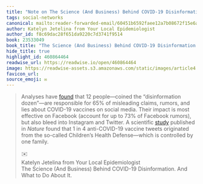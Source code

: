 ```yaml
---
title: "Note on The Science (And Business) Behind COVID-19 Disinformation. And What to Do About It. via Katelyn Jetelina from Your Local Epidemiologist"
tags: social-networks
canonical: mailto:reader-forwarded-email/60451b6592faee12a7b08672f15e6a8c
author: Katelyn Jetelina from Your Local Epidemiologist
author_id: f8c69dac28f651da9220c7d3741f9514
book: 23533049
book_title: "The Science (And Business) Behind COVID-19 Disinformation. And What to Do About It."
hide_title: true
highlight_id: 460864464
readwise_url: https://readwise.io/open/460864464
image: https://readwise-assets.s3.amazonaws.com/static/images/article4.6bc1851654a0.png
favicon_url: 
source_emoji: ✉️
---
```


> Analyses have [found](https://substack.com/redirect/73a50a64-a1bb-4c6c-b204-8a0b501f9c07?j=eyJ1IjoiMXlmdTFqIn0.qYv5NVQwodvs9yAW1b9IqXxz-UTiPAUp4JXaRMXUArU) that 12 people—coined the “disinformation dozen”—are responsible for 65% of misleading claims, rumors, and lies about COVID-19 vaccines on social media. Their impact is most effective on Facebook (account for up to 73% of Facebook rumors), but also bleed into Instagram and Twitter. A scientific [study](https://substack.com/redirect/d6421474-9b59-4f22-9815-758d80c0356a?j=eyJ1IjoiMXlmdTFqIn0.qYv5NVQwodvs9yAW1b9IqXxz-UTiPAUp4JXaRMXUArU) published in *Nature* found that 1 in 4 anti-COVID-19 vaccine tweets originated from the so-called Children’s Health Defense—which is controlled by one family.
> <div class="quoteback-footer"><div class="quoteback-avatar"><span class="mini-emoji"> ✉️</span></div><div class="quoteback-metadata"><div class="metadata-inner"><span style="display:none">FROM:</span><div aria-label="Katelyn Jetelina from Your Local Epidemiologist" class="quoteback-author"> Katelyn Jetelina from Your Local Epidemiologist</div><div aria-label="The Science (And Business) Behind COVID-19 Disinformation. And What to Do About It." class="quoteback-title"> The Science (And Business) Behind COVID-19 Disinformation. And What to Do About It.</div></div></div></div>